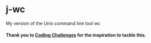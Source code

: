 # j-wc
My version of the Unix command line tool wc

#### Thank you to [Coding Challenges](https://codingchallenges.fyi/challenges/challenge-wc) for the inspiration to tackle this.
